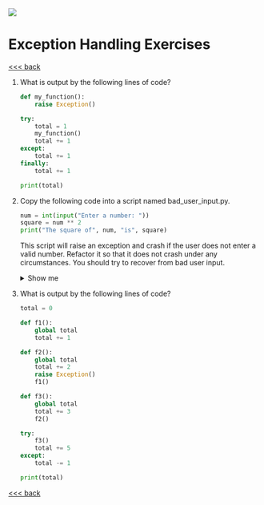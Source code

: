 <img src="https://github.com/stayahead-training/shared/blob/master/stayahead.png" />

# Exception Handling Exercises

[<<< back](../README.md)

1. What is output by the following lines of code?

    ```python
    def my_function():
        raise Exception()

    try:
        total = 1
        my_function()
        total += 1
    except:
        total += 1
    finally:
        total += 1

    print(total)
    ```

2. Copy the following code into a script named bad_user_input.py.

    ```python
    num = int(input("Enter a number: "))
    square = num ** 2
    print("The square of", num, "is", square)
    ```

    This script will raise an exception and crash if the user does not enter a valid number. Refactor it so that it does not crash under any circumstances. You should try to recover from bad user input.<details>
    <summary>Show me</summary>

    ```python
    while True:
        num = input("Enter a number: ")
        try:
            num = int(num)
            break
        except:
            print("That's not a valid number - try again")

    square = num ** 2
    print("The square of", num, "is", square)
    ```
</details>

3. What is output by the following lines of code?

    ```python
    total = 0
    
    def f1():
        global total
        total += 1

    def f2():
        global total
        total += 2
        raise Exception()
        f1()

    def f3():
        global total
        total += 3
        f2()

    try:
        f3()
        total += 5
    except:
        total -= 1

    print(total)
    ```

[<<< back](../README.md)
